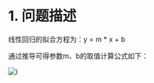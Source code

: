 # 1. 问题描述
线性回归的拟合方程为：y = m * x + b  

通过推导可得参数m、b的取值计算公式如下：  

![i](https://github.com/zenghang-feng/khanacademy_statistics/blob/main/62-63-64-65-66-线性回归的推导/图片附件/pic_last1.png)

```
```

